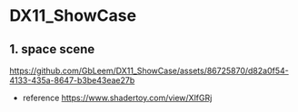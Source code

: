 # DX11_ShowCase
## 1. space scene
https://github.com/GbLeem/DX11_ShowCase/assets/86725870/d82a0f54-4133-435a-8647-b3be43eae27b

* reference
https://www.shadertoy.com/view/XlfGRj
